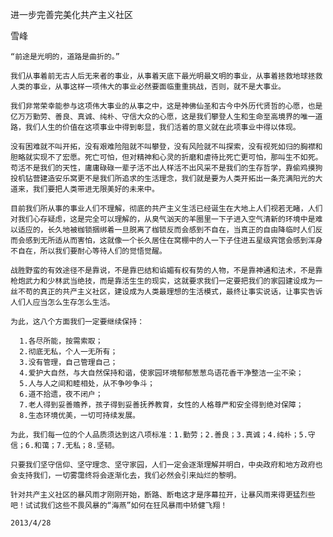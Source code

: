进一步完善完美化共产主义社区

雪峰


    “前途是光明的，道路是曲折的。”

    我们从事着前无古人后无来者的事业，从事着天底下最光明最文明的事业，从事着拯救地球拯救人类的事业，从事这样一项伟大的事业必然要面临重重挑战，否则，就不是大事业。

    我们非常荣幸能参与这项伟大事业的从事之中，这是神佛仙圣和古今中外历代贤哲的心愿，也是亿万万勤劳、善良、真诚、纯朴、守信大众的心愿，这是我们攀登人生和生命至高境界的唯一道路，我们人生的价值在这项事业中得到彰显，我们活着的意义就在此项事业中得以体现。

    没有困难就不叫开拓，没有艰难险阻就不叫攀登，没有风险就不叫探索，没有视死如归的胸襟和胆略就实现不了宏愿。死亡可怕，但对精神和心灵的折磨和虐待比死亡更可怕，那叫生不如死。苟活不是我们的天性，庸庸碌碌一辈子活不出人样活不出风采不是我们的生存哲学，靠偷鸡摸狗投机钻营建造安乐窝更不是我们所追求的生活理念，我们就是要为人类开拓出一条充满阳光的大道来，我们要把人类带进无限美好的未来中。

    目前我们所从事的事业人们不理解，彻底的共产主义生活已经诞生在大地上人们视若无睹，人们对我们心存疑虑，这是完全可以理解的，从臭气汹天的羊圈里一下子进入空气清新的环境中是难以适应的，长久地被枷锁捆绑着一旦脱离了枷锁反而会感到不自在，当真正的自由降临时人们反而会感到无所适从而害怕，这就像一个长久居住在窝棚中的人一下子住进五星级宾馆会感到浑身不自在，所以我们要耐心等待人们的觉悟觉醒。

    战胜野蛮的有效途径不是靠说，不是靠巴结和谄媚有权有势的人物，不是靠神通和法术，不是靠枪炮武力和少林武当绝技，而是靠活生生的现实，这就要求我们一定要把我们的家园建设成为一丝不苟的真正的共产主义社区，建设成为人类最理想的生活模式，最终让事实说话，让事实告诉人们人应当怎么生存怎么生活。

    为此，这八个方面我们一定要继续保持：

      1.各尽所能，按需索取；
      2.彻底无私，个人一无所有；
      3.没有管理，自己管理自己；
      4.爱护大自然，与大自然保持和谐，使家园环境郁郁葱葱鸟语花香干净整洁一尘不染；
      5.人与人之间和睦相处，从不争吵争斗；
      6.道不拾遗，夜不闭户；
      7.老人得到妥善赡养，孩子得到妥善抚养教育，女性的人格尊严和安全得到绝对保障；
      8.生态环境优美，一切可持续发展。

    为此，我们每一位的个人品质须达到这八项标准：1.勤劳；2.善良；3.真诚；4.纯朴；5.守信；6.和蔼；7.无私；8.坚韧。

    只要我们坚守信仰、坚守理念、坚守家园，人们一定会逐渐理解并明白，中央政府和地方政府也会支持我们，一切雾霭终将会逐渐化去，我们必然会引来灿烂的黎明。

    针对共产主义社区的暴风雨才刚刚开始，断路、断电这才是序幕拉开，让暴风雨来得更猛烈些吧！试试我们这些不畏风暴的“海燕”如何在狂风暴雨中矫健飞翔！

    2013/4/28



